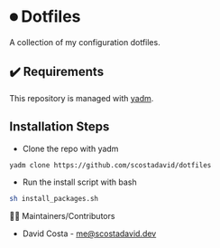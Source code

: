 # ⏺ Dotfiles

A collection of my configuration dotfiles.

## ✔️ Requirements

This repository is managed with [yadm](https://github.com/TheLocehiliosan/yadm).

## Installation Steps

* Clone the repo with yadm
```bash
yadm clone https://github.com/scostadavid/dotfiles
```
* Run the install script with bash
```bash
sh install_packages.sh
```

👨‍💻 Maintainers/Contributors
* David Costa - [me@scostadavid.dev](mailto:me@scostadavid.dev)
